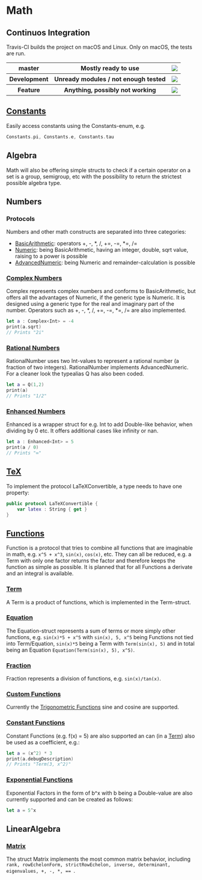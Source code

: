 # Math

## Continuos Integration

Travis-CI builds the project on macOS and Linux. 
Only on macOS, the tests are run.

<table>
    <tr> 
        <th>master</th>
        <th>Mostly ready to use</th>
        <th> <a href="https://travis-ci.org/pauljohanneskraft/Math/branches"> <img src="https://travis-ci.org/pauljohanneskraft/Math.svg?branch=master" link=""> </a> </th>
    </tr>
    <tr> 
        <th>Development</th>
        <th>Unready modules / not enough tested</th>
        <th> <a href="https://travis-ci.org/pauljohanneskraft/Math/branches"> <img src="https://travis-ci.org/pauljohanneskraft/Math.svg?branch=Development" link=""> </a> </th>
    </tr>
    <tr> 
        <th>Feature</th>
        <th>Anything, possibly not working</th>
        <th> <a href="https://travis-ci.org/pauljohanneskraft/Math/branches"> <img src="https://travis-ci.org/pauljohanneskraft/Math.svg?branch=Feature" link=""> </a> </th>
    </tr>
</table>

## [Constants](https://github.com/pauljohanneskraft/Math/tree/master/Math/Constants.swift)

Easily access constants using the Constants-enum, e.g. 
```swift 
Constants.pi, Constants.e, Constants.tau
```

## Algebra

Math will also be offering simple structs to check if a certain operator on a set is a group, semigroup, etc with the possibility to return the strictest possible algebra type.

## Numbers

### Protocols

Numbers and other math constructs are separated into three categories:

- [BasicArithmetic](https://github.com/pauljohanneskraft/Math/tree/master/Math/BasicArithmetic.swift): operators +, -, *, /, +=, -=, *=, /=
- [Numeric](https://github.com/pauljohanneskraft/Math/tree/master/Math/Numeric.swift): being BasicArithmetic, having an integer, double, sqrt value, raising to a power is possible
- [AdvancedNumeric](https://github.com/pauljohanneskraft/Math/tree/master/Math/AdvancedNumeric.swift): being Numeric and remainder-calculation is possible

### [Complex Numbers](https://github.com/pauljohanneskraft/Math/tree/master/Math/Complex.swift)

Complex represents complex numbers and conforms to BasicArithmetic, but offers all the advantages of Numeric, if the generic type is Numeric. It is designed using a generic type for the real and imaginary part of the number. Operators such as +, -, *, /, +=, -=, *=, /= are also implemented.

```swift
let a : Complex<Int> = -4
print(a.sqrt)
// Prints "2i"
```

### [Rational Numbers](https://github.com/pauljohanneskraft/Math/tree/master/Math/RationalNumber.swift)

RationalNumber uses two Int-values to represent a rational number (a fraction of two integers). RationalNumber implements AdvancedNumeric. For a cleaner look the typealias Q has also been coded.

```swift
let a = Q(1,2)
print(a)
// Prints "1/2"
```

### [Enhanced Numbers](https://github.com/pauljohanneskraft/Math/tree/master/Math/EnhancedNumber.swift)

Enhanced is a wrapper struct for e.g. Int to add Double-like behavior, when dividing by 0 etc. It offers additional cases like infinity or nan.

```swift
let a : Enhanced<Int> = 5
print(a / 0)
// Prints "∞"
```

## [TeX](https://github.com/pauljohanneskraft/Math/tree/master/Math/LaTeXConvertible.swift)

To implement the protocol LaTeXConvertible, a type needs to have one property:

```swift
public protocol LaTeXConvertible {
    var latex : String { get }
}
```

## [Functions](https://github.com/pauljohanneskraft/Math/tree/master/Math/Function.swift)

Function is a protocol that tries to combine all functions that are imaginable in math, e.g. ```x^5 + x^3```, ```sin(x)```, ```cos(x)```, etc.
They can all be reduced, e.g. a Term with only one factor returns the factor and therefore keeps the function as simple as possible. It is planned that for all Functions a derivate and an integral is available.

### [Term](https://github.com/pauljohanneskraft/Math/tree/master/Math/Term.swift)

A Term is a product of functions, which is implemented in the Term-struct.

### [Equation](https://github.com/pauljohanneskraft/Math/tree/master/Math/Equation.swift)

The Equation-struct represents a sum of terms or more simply other functions, e.g. ```sin(x)*5 + x^5``` with ```sin(x), 5, x^5``` being Functions not tied into Term/Equation, ```sin(x)*5``` being a Term with ```Term(sin(x), 5)``` and in total being an Equation ```Equation(Term(sin(x), 5), x^5)```.

### [Fraction](https://github.com/pauljohanneskraft/Math/tree/master/Math/Fraction.swift)

Fraction represents a division of functions, e.g. ```sin(x)/tan(x)```.

### [Custom Functions](https://github.com/pauljohanneskraft/Math/tree/master/Math/CustomFunction.swift)

Currently the [Trigonometric Functions](https://github.com/pauljohanneskraft/Math/tree/master/Math/TrigonometricFunctions.swift) sine and cosine are supported.

### [Constant Functions](https://github.com/pauljohanneskraft/Math/tree/master/Math/ConstantFunction.swift)

Constant Functions (e.g. f(x) = 5) are also supported an can (in a [Term](https://github.com/pauljohanneskraft/Math/tree/master/Math/Term.swift)) also be used as a coefficient, e.g.:

```swift
let a = (x^2) * 3
print(a.debugDescription)
// Prints "Term(3, x^2)"
```

### [Exponential Functions](https://github.com/pauljohanneskraft/Math/tree/master/Math/ExponentialFunction.swift) 

Exponential Factors in the form of b^x with b being a Double-value are also currently supported and can be created as follows:

```swift
let a = 5^x
```

## LinearAlgebra

### [Matrix](https://github.com/pauljohanneskraft/Math/tree/master/Math/Matrix.swift)

The struct Matrix implements the most common matrix behavior, including ``` rank, rowEchelonForm, strictRowEchelon, inverse, determinant, eigenvalues, +, -, *, ==  ```.



